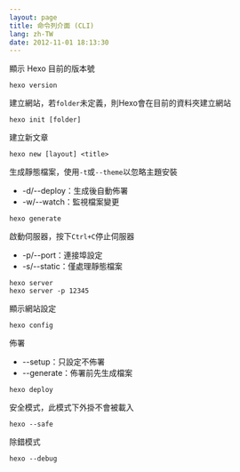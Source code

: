 ```yaml
---
layout: page
title: 命令列介面 (CLI)
lang: zh-TW
date: 2012-11-01 18:13:30
---
```


顯示 Hexo 目前的版本號

	hexo version

建立網站，若`folder`未定義，則Hexo會在目前的資料夾建立網站

	hexo init [folder]

建立新文章

	hexo new [layout] <title>

生成靜態檔案，使用`-t`或`--theme`以忽略主題安裝

- -d/--deploy：生成後自動佈署
- -w/--watch：監視檔案變更

```
hexo generate
```

啟動伺服器，按下`Ctrl+C`停止伺服器

- -p/--port：連接埠設定
- -s/--static：僅處理靜態檔案

```
hexo server
hexo server -p 12345
```

顯示網站設定

	hexo config

佈署

- --setup：只設定不佈署
- --generate：佈署前先生成檔案

```
hexo deploy
```

安全模式，此模式下外掛不會被載入

	hexo --safe

除錯模式

	hexo --debug